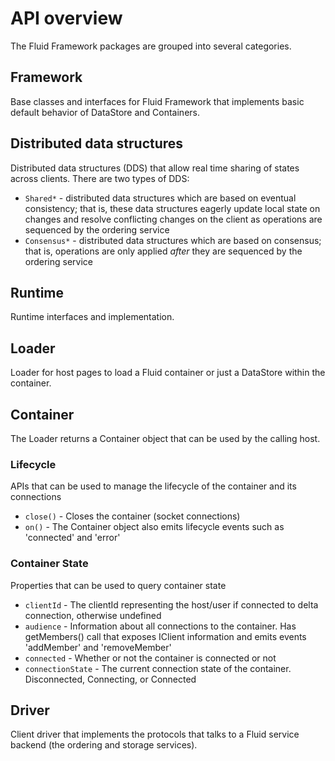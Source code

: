 # API overview

The Fluid Framework packages are grouped into several categories.

## Framework

Base classes and interfaces for Fluid Framework that implements basic default behavior of DataStore and Containers.

## Distributed data structures

Distributed data structures (DDS) that allow real time sharing of states across clients. There are two types of DDS:

* `Shared*` - distributed data structures which are based on eventual consistency; that is, these data structures
  eagerly update local state on changes and resolve conflicting changes on the client as operations are sequenced by
  the ordering service
* `Consensus*` - distributed data structures which are based on consensus; that is, operations are only applied
  *after* they are sequenced by the ordering service

## Runtime

Runtime interfaces and implementation.

## Loader

Loader for host pages to load a Fluid container or just a DataStore within the container.

## Container

The Loader returns a Container object that can be used by the calling host.

### Lifecycle

APIs that can be used to manage the lifecycle of the container and its connections

* `close()` - Closes the container (socket connections)
* `on()` - The Container object also emits lifecycle events such as 'connected' and 'error'

### Container State

Properties that can be used to query container state

* `clientId` - The clientId representing the host/user if connected to delta connection, otherwise undefined
* `audience` - Information about all connections to the container. Has getMembers() call that exposes IClient
  information and emits events 'addMember' and 'removeMember'
* `connected` - Whether or not the container is connected or not
* `connectionState` - The current connection state of the container. Disconnected, Connecting, or Connected

## Driver

Client driver that implements the protocols that talks to a Fluid service backend (the ordering and storage services).
